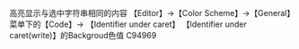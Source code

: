高亮显示与选中字符串相同的内容
【Editor】→【Color Scheme】→【General】菜单下的【Code】→ 【Identifier under caret】 【Identifier under caret(write)】的Backgroud色值 C94969

